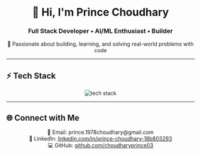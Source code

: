 <h1 align="center">👋 Hi, I'm Prince Choudhary</h1>
<h3 align="center">Full Stack Developer • AI/ML Enthusiast • Builder</h3>

<p align="center">
  🚀 Passionate about building, learning, and solving real-world problems with code
</p>

---

## ⚡ Tech Stack
<p align="center">
  <img src="https://github-readme-tech-stack.vercel.app/api/cards?theme=glass&lineCount=2&line1=html5,html,FF5733;css3,css,2965f1;javascript,js,F7DF1E;react,react,61DBFB;node.js,node.js,3C873A&line2=mongodb,mongodb,4DB33D;python,python,3776AB;c%2B%2B,c%2B%2B,00599C;tailwindcss,tailwind,38BDF8" alt="tech stack"/>
</p>


---

## 🌐 Connect with Me
<p align="center">
  📧 Email: prince.1978choudhary@gmail.com <br/>
  💼 LinkedIn: <a href="https://www.linkedin.com/in/prince-choudhary-18b803293" target="_blank">linkedin.com/in/prince-choudhary-18b803293</a> <br/>
  💻 GitHub: <a href="https://github.com/choudharyprince03" target="_blank">github.com/choudharyprince03</a>
</p>

